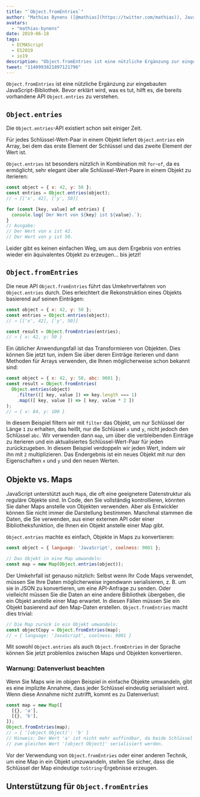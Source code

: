 ```yaml
---
title: "`Object.fromEntries`"
author: "Mathias Bynens ([@mathias](https://twitter.com/mathias)), JavaScript-Zauberer"
avatars: 
  - "mathias-bynens"
date: 2019-06-18
tags: 
  - ECMAScript
  - ES2019
  - io19
description: "Object.fromEntries ist eine nützliche Ergänzung zur eingebauten JavaScript-Bibliothek, die Object.entries ergänzt."
tweet: "1140993821897121796"
---
```

`Object.fromEntries` ist eine nützliche Ergänzung zur eingebauten JavaScript-Bibliothek. Bevor erklärt wird, was es tut, hilft es, die bereits vorhandene API `Object.entries` zu verstehen.

## `Object.entries`

Die `Object.entries`-API existiert schon seit einiger Zeit.

<feature-support chrome="54"
                 firefox="47"
                 safari="10.1"
                 nodejs="7"
                 babel="yes https://github.com/zloirock/core-js#ecmascript-object"></feature-support>

Für jedes Schlüssel-Wert-Paar in einem Objekt liefert `Object.entries` ein Array, bei dem das erste Element der Schlüssel und das zweite Element der Wert ist.

`Object.entries` ist besonders nützlich in Kombination mit `for`-`of`, da es ermöglicht, sehr elegant über alle Schlüssel-Wert-Paare in einem Objekt zu iterieren:

```js
const object = { x: 42, y: 50 };
const entries = Object.entries(object);
// → [['x', 42], ['y', 50]]

for (const [key, value] of entries) {
  console.log(`Der Wert von ${key} ist ${value}.`);
}
// Ausgabe:
// Der Wert von x ist 42.
// Der Wert von y ist 50.
```

Leider gibt es keinen einfachen Weg, um aus dem Ergebnis von entries wieder ein äquivalentes Objekt zu erzeugen… bis jetzt!

## `Object.fromEntries`

Die neue API `Object.fromEntries` führt das Umkehrverfahren von `Object.entries` durch. Dies erleichtert die Rekonstruktion eines Objekts basierend auf seinen Einträgen:

```js
const object = { x: 42, y: 50 };
const entries = Object.entries(object);
// → [['x', 42], ['y', 50]]

const result = Object.fromEntries(entries);
// → { x: 42, y: 50 }
```

Ein üblicher Anwendungsfall ist das Transformieren von Objekten. Dies können Sie jetzt tun, indem Sie über deren Einträge iterieren und dann Methoden für Arrays verwenden, die Ihnen möglicherweise schon bekannt sind:

```js
const object = { x: 42, y: 50, abc: 9001 };
const result = Object.fromEntries(
  Object.entries(object)
    .filter(([ key, value ]) => key.length === 1)
    .map(([ key, value ]) => [ key, value * 2 ])
);
// → { x: 84, y: 100 }
```

In diesem Beispiel filtern wir mit `filter` das Objekt, um nur Schlüssel der Länge `1` zu erhalten, das heißt, nur die Schlüssel `x` und `y`, nicht jedoch den Schlüssel `abc`. Wir verwenden dann `map`, um über die verbleibenden Einträge zu iterieren und ein aktualisiertes Schlüssel-Wert-Paar für jeden zurückzugeben. In diesem Beispiel verdoppeln wir jeden Wert, indem wir ihn mit `2` multiplizieren. Das Endergebnis ist ein neues Objekt mit nur den Eigenschaften `x` und `y` und den neuen Werten.

<!--truncate-->
## Objekte vs. Maps

JavaScript unterstützt auch `Map`s, die oft eine geeignetere Datenstruktur als reguläre Objekte sind. In Code, den Sie vollständig kontrollieren, könnten Sie daher Maps anstelle von Objekten verwenden. Aber als Entwickler können Sie nicht immer die Darstellung bestimmen. Manchmal stammen die Daten, die Sie verwenden, aus einer externen API oder einer Bibliotheksfunktion, die Ihnen ein Objekt anstelle einer Map gibt.

`Object.entries` machte es einfach, Objekte in Maps zu konvertieren:

```js
const object = { language: 'JavaScript', coolness: 9001 };

// Das Objekt in eine Map umwandeln:
const map = new Map(Object.entries(object));
```

Der Umkehrfall ist genauso nützlich: Selbst wenn Ihr Code Maps verwendet, müssen Sie Ihre Daten möglicherweise irgendwann serialisieren, z. B. um sie in JSON zu konvertieren, um eine API-Anfrage zu senden. Oder vielleicht müssen Sie die Daten an eine andere Bibliothek übergeben, die ein Objekt anstelle einer Map erwartet. In diesen Fällen müssen Sie ein Objekt basierend auf den Map-Daten erstellen. `Object.fromEntries` macht dies trivial:

```js
// Die Map zurück in ein Objekt umwandeln:
const objectCopy = Object.fromEntries(map);
// → { language: 'JavaScript', coolness: 9001 }
```

Mit sowohl `Object.entries` als auch `Object.fromEntries` in der Sprache können Sie jetzt problemlos zwischen Maps und Objekten konvertieren.

### Warnung: Datenverlust beachten

Wenn Sie Maps wie im obigen Beispiel in einfache Objekte umwandeln, gibt es eine implizite Annahme, dass jeder Schlüssel eindeutig serialisiert wird. Wenn diese Annahme nicht zutrifft, kommt es zu Datenverlust:

```js
const map = new Map([
  [{}, 'a'],
  [{}, 'b'],
]);
Object.fromEntries(map);
// → { '[object Object]': 'b' }
// Hinweis: Der Wert 'a' ist nicht mehr auffindbar, da beide Schlüssel
// zum gleichen Wert '[object Object]' serialisiert werden.
```

Vor der Verwendung von `Object.fromEntries` oder einer anderen Technik, um eine Map in ein Objekt umzuwandeln, stellen Sie sicher, dass die Schlüssel der Map eindeutige `toString`-Ergebnisse erzeugen.

## Unterstützung für `Object.fromEntries`

<feature-support chrome="73 /blog/v8-release-73#object.fromentries"
                 firefox="63"
                 safari="12.1"
                 nodejs="12 https://twitter.com/mathias/status/1120700101637353473"
                 babel="yes https://github.com/zloirock/core-js#ecmascript-object"></feature-support>
